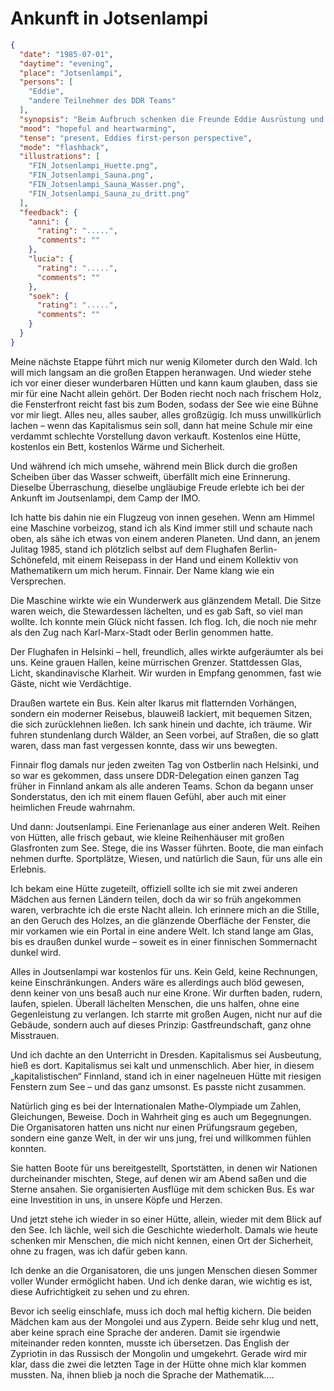 # Ankunft in Jotsenlampi

```json
{
  "date": "1985-07-01",
  "daytime": "evening",
  "place": "Jotsenlampi",
  "persons": [
    "Eddie",
    "andere Teilnehmer des DDR Teams"
  ],
  "synopsis": "Beim Aufbruch schenken die Freunde Eddie Ausrüstung und sprechen ihr Mut zu, mit einem Ziel im Westen: Paderborn.",
  "mood": "hopeful and heartwarming",
  "tense": "present, Eddies first-person perspective",
  "mode": "flashback",
  "illustrations": [
    "FIN_Jotsenlampi_Huette.png",
    "FIN_Jotsenlampi_Sauna.png",
    "FIN_Jotsenlampi_Sauna_Wasser.png",
    "FIN_Jotsenlampi_Sauna_zu_dritt.png"
  ],
  "feedback": {
    "anni": {
      "rating": ".....",
      "comments": ""
    },
    "lucia": {
      "rating": ".....",
      "comments": ""
    },
    "soek": {
      "rating": ".....",
      "comments": ""
    }
  }
}
```
Meine nächste Etappe führt mich nur wenig Kilometer durch den Wald. Ich will mich langsam an die großen Etappen heranwagen. Und wieder stehe ich vor einer dieser wunderbaren Hütten und kann kaum glauben, dass sie mir für eine Nacht
allein gehört. Der Boden riecht noch nach frischem Holz, die Fensterfront reicht
fast bis zum Boden, sodass der See wie eine Bühne vor mir liegt. Alles neu,
alles sauber, alles großzügig. Ich muss unwillkürlich lachen – wenn das
Kapitalismus sein soll, dann hat meine Schule mir eine verdammt schlechte
Vorstellung davon verkauft. Kostenlos eine Hütte, kostenlos ein Bett, kostenlos
Wärme und Sicherheit.

Und während ich mich umsehe, während mein Blick durch die großen Scheiben über
das Wasser schweift, überfällt mich eine Erinnerung. Dieselbe Überraschung,
dieselbe ungläubige Freude erlebte ich bei der Ankunft im Joutsenlampi, dem Camp
der IMO.

Ich hatte bis dahin nie ein Flugzeug von innen gesehen. Wenn am Himmel eine
Maschine vorbeizog, stand ich als Kind immer still und schaute nach oben, als
sähe ich etwas von einem anderen Planeten. Und dann, an jenem Julitag 1985,
stand ich plötzlich selbst auf dem Flughafen Berlin-Schönefeld, mit einem
Reisepass in der Hand und einem Kollektiv von Mathematikern um mich herum.
Finnair. Der Name klang wie ein Versprechen.

Die Maschine wirkte wie ein Wunderwerk aus glänzendem Metall. Die Sitze waren
weich, die Stewardessen lächelten, und es gab Saft, so viel man wollte. Ich
konnte mein Glück nicht fassen. Ich flog. Ich, die noch nie mehr als den Zug
nach Karl-Marx-Stadt oder Berlin genommen hatte.

Der Flughafen in Helsinki – hell, freundlich, alles wirkte aufgeräumter als bei
uns. Keine grauen Hallen, keine mürrischen Grenzer. Stattdessen Glas, Licht,
skandinavische Klarheit. Wir wurden in Empfang genommen, fast wie Gäste, nicht
wie Verdächtige.

Draußen wartete ein Bus. Kein alter Ikarus mit flatternden Vorhängen, sondern
ein moderner Reisebus, blauweiß lackiert, mit bequemen Sitzen, die sich
zurücklehnen ließen. Ich sank hinein und dachte, ich träume. Wir fuhren
stundenlang durch Wälder, an Seen vorbei, auf Straßen, die so glatt waren, dass
man fast vergessen konnte, dass wir uns bewegten.

Finnair flog damals nur jeden zweiten Tag von Ostberlin nach Helsinki, und so
war es gekommen, dass unsere DDR-Delegation einen ganzen Tag früher in Finnland
ankam als alle anderen Teams. Schon da begann unser Sonderstatus, den ich mit
einem flauen Gefühl, aber auch mit einer heimlichen Freude wahrnahm.

Und dann: Joutsenlampi. Eine Ferienanlage aus einer anderen Welt. Reihen von
Hütten, alle frisch gebaut, wie kleine Reihenhäuser mit großen Glasfronten zum
See. Stege, die ins Wasser führten. Boote, die man einfach nehmen durfte.
Sportplätze, Wiesen, und natürlich die Saun, für uns alle ein Erlebnis.

Ich bekam eine Hütte zugeteilt, offiziell sollte ich sie mit zwei anderen
Mädchen aus fernen Ländern teilen, doch da wir so früh angekommen waren,
verbrachte ich die erste Nacht allein. Ich erinnere mich an die Stille, an den
Geruch des Holzes, an die glänzende Oberfläche der Fenster, die mir vorkamen wie
ein Portal in eine andere Welt. Ich stand lange am Glas, bis es draußen dunkel
wurde – soweit es in einer finnischen Sommernacht dunkel wird.

Alles in Joutsenlampi war kostenlos für uns. Kein Geld, keine Rechnungen, keine
Einschränkungen. Anders wäre es allerdings auch blöd gewesen, denn keiner von
uns besaß auch nur eine Krone. Wir durften baden, rudern, laufen, spielen.
Überall lächelten Menschen, die uns halfen, ohne eine Gegenleistung zu
verlangen. Ich starrte mit großen Augen, nicht nur auf die Gebäude, sondern auch
auf dieses Prinzip: Gastfreundschaft, ganz ohne Misstrauen.

Und ich dachte an den Unterricht in Dresden. Kapitalismus sei Ausbeutung, hieß
es dort. Kapitalismus sei kalt und unmenschlich. Aber hier, in diesem
„kapitalistischen“ Finnland, stand ich in einer nagelneuen Hütte mit riesigen
Fenstern zum See – und das ganz umsonst. Es passte nicht zusammen.

Natürlich ging es bei der Internationalen Mathe-Olympiade um Zahlen,
Gleichungen, Beweise. Doch in Wahrheit ging es auch um Begegnungen. Die
Organisatoren hatten uns nicht nur einen Prüfungsraum gegeben, sondern eine
ganze Welt, in der wir uns jung, frei und willkommen fühlen konnten.

Sie hatten Boote für uns bereitgestellt, Sportstätten, in denen wir Nationen
durcheinander mischten, Stege, auf denen wir am Abend saßen und die Sterne
ansahen. Sie organisierten Ausflüge mit dem schicken Bus. Es war eine
Investition in uns, in unsere Köpfe und Herzen.

Und jetzt stehe ich wieder in so einer Hütte, allein, wieder mit dem Blick auf
den See. Ich lächle, weil sich die Geschichte wiederholt. Damals wie heute
schenken mir Menschen, die mich nicht kennen, einen Ort der Sicherheit, ohne zu
fragen, was ich dafür geben kann.

Ich denke an die Organisatoren, die uns jungen Menschen diesen Sommer voller
Wunder ermöglicht haben. Und ich denke daran, wie wichtig es ist, diese
Aufrichtigkeit zu sehen und zu ehren.

Bevor ich seelig einschlafe, muss ich doch mal heftig kichern. Die beiden
Mädchen kam aus der Mongolei und aus Zypern. Beide sehr klug und nett, aber
keine sprach eine Sprache der anderen. Damit sie irgendwie miteinander reden
konnten, musste ich übersetzen. Das English der Zypriotin in das Russisch der
Mongolin und umgekehrt. Gerade wird mir klar, dass die zwei die letzten Tage in
der Hütte ohne mich klar kommen mussten. Na, ihnen blieb ja noch die Sprache der
Mathematik....
